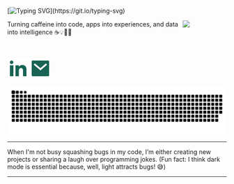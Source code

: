 [![Typing SVG](https://readme-typing-svg.herokuapp.com?color=FFFFFF&size=39&multiline=true&width=700&lines=Hello+World!)](https://git.io/typing-svg)

<a href="#"><img width="20%" height="auto" align="right" src="https://github.com/rajput2107/rajput2107/blob/master/Assets/Developer.gif" /></a>

Turning caffeine into code, apps into experiences, and data into intelligence ☕💡📱🤖

<br>

<p align="left">
  <p align="left">
    <a href="https://www.linkedin.com/in/aryan-patel-036688202/" alt="Linkedin"><img src="readme/linkedin-fill.svg"></a>
    <a href="mailto:a68patel@uwaterloo.ca" alt="Contact me"><img src="readme/mail-fill.svg"></a>
  </p>

![snake gif](https://raw.githubusercontent.com/tanpatil/tanpatil/output/github-contribution-grid-snake.svg)


---

When I'm not busy squashing bugs in my code, I’m either creating new projects or sharing a laugh over programming jokes. (Fun fact: I think dark mode is essential because, well, light attracts bugs! 😅)

---


